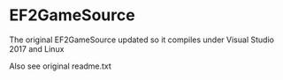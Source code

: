 EF2GameSource
=============

The original EF2GameSource updated so it compiles under Visual Studio 2017 and Linux 

Also see original readme.txt
